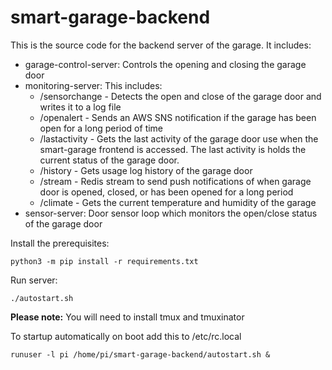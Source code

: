 # smart-garage-backend

This is the source code for the backend server of the garage. It includes:

* garage-control-server: Controls the opening and closing the garage door
* monitoring-server: This includes:
    - /sensorchange - Detects the open and close of the garage door and writes it to a log file
    - /openalert - Sends an AWS SNS notification if the garage has been open for a long period of time
    - /lastactivity - Gets the last activity of the garage door use when the smart-garage frontend is accessed. The last activity is holds the current status of the garage door.
    - /history - Gets usage log history of the garage door
    - /stream - Redis stream to send push notifications of when garage door is opened, closed, or has been opened for a long period
    - /climate - Gets the current temperature and humidity of the garage
* sensor-server: Door sensor loop which monitors the open/close status of the garage door

Install the prerequisites:

`python3 -m pip install -r requirements.txt`

Run server:

`./autostart.sh`

**Please note:** You will need to install tmux and tmuxinator

To startup automatically on boot add this to /etc/rc.local

`runuser -l pi /home/pi/smart-garage-backend/autostart.sh &`

